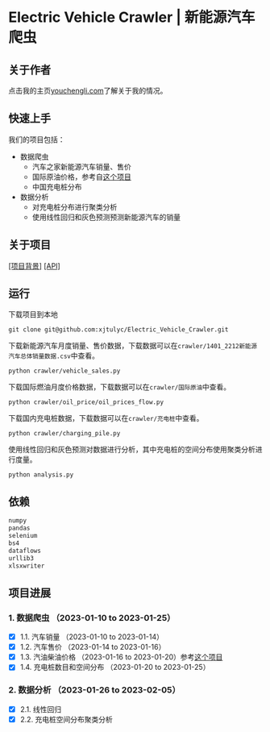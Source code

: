 # Electric Vehicle Crawler | 新能源汽车爬虫

## 关于作者

点击我的主页[youchengli.com](https://youchengli.com)了解关于我的情况。

## 快速上手

我们的项目包括：
- 数据爬虫
  - 汽车之家新能源汽车销量、售价
  - 国际原油价格，参考自[这个项目](https://github.com/datasets/oil-pr)
  - 中国充电桩分布
- 数据分析
  - 对充电桩分布进行聚类分析
  - 使用线性回归和灰色预测预测新能源汽车的销量

## 关于项目

[[项目背景]](https://github.com/xjtulyc/Electric_Vehicle_Crawler/blob/main/docs/background.md)
[[API]](https://github.com/xjtulyc/Electric_Vehicle_Crawler/blob/main/docs/api.md)

## 运行

下载项目到本地

```
git clone git@github.com:xjtulyc/Electric_Vehicle_Crawler.git
```

下载新能源汽车月度销量、售价数据，下载数据可以在``crawler/1401_2212新能源汽车总体销量数据.csv``中查看。

```shell
python crawler/vehicle_sales.py
```

下载国际燃油月度价格数据，下载数据可以在``crawler/国际原油``中查看。

```shell
python crawler/oil_price/oil_prices_flow.py
```

下载国内充电桩数据，下载数据可以在``crawler/充电桩``中查看。

```shell
python crawler/charging_pile.py
```

使用线性回归和灰色预测对数据进行分析，其中充电桩的空间分布使用聚类分析进行度量。

```shell
python analysis.py
```
## 依赖

```requirements.txt
numpy
pandas
selenium
bs4
dataflows
urllib3
xlsxwriter
```

## 项目进展

### 1. 数据爬虫 （2023-01-10 to 2023-01-25）

- [x] 1.1. 汽车销量 （2023-01-10 to 2023-01-14）
- [x] 1.2. 汽车售价 （2023-01-14 to 2023-01-16）
- [x] 1.3. 汽油柴油价格 （2023-01-16 to 2023-01-20）参考[这个项目](https://github.com/datasets/oil-prices)
- [x] 1.4. 充电桩数目和空间分布 （2023-01-20 to 2023-01-25）

### 2. 数据分析 （2023-01-26 to 2023-02-05）

- [x] 2.1. 线性回归
- [x] 2.2. 充电桩空间分布聚类分析
